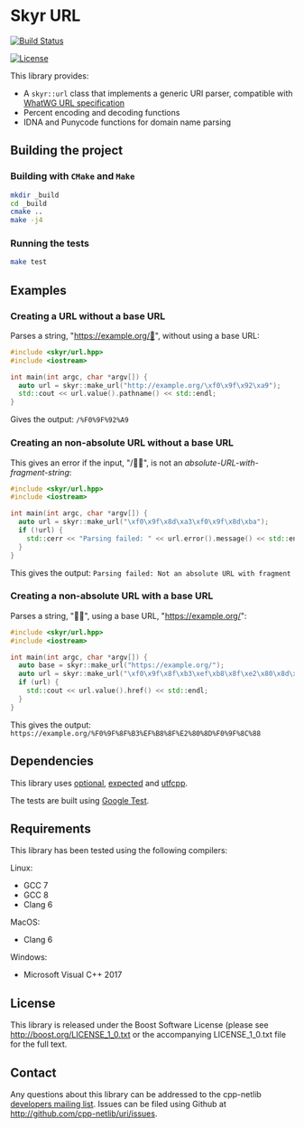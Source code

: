 # Skyr URL

[![Build Status](
    https://travis-ci.org/cpp-netlib/uri.png?branch=master "Build Status")](
    https://travis-ci.org/cpp-netlib/uri)

[![License](
    https://img.shields.io/badge/license-boost-blue.svg "License")](
    https://github.com/cpp-netlib/uri/blob/master/LICENSE_1_0.txt)

This library provides:

* A ``skyr::url`` class that implements a generic URI parser,
  compatible with [WhatWG URL specification](https://url.spec.whatwg.org/#url-class)
* Percent encoding and decoding functions
* IDNA and Punycode functions for domain name parsing

## Building the project

### Building with `CMake` and `Make`

```bash
mkdir _build
cd _build
cmake ..
make -j4
```

### Running the tests

```bash
make test
```

## Examples

### Creating a URL without a base URL

Parses a string, "https://example.org/💩", without using a base URL:

```c++
#include <skyr/url.hpp>
#include <iostream>

int main(int argc, char *argv[]) {
  auto url = skyr::make_url("http://example.org/\xf0\x9f\x92\xa9");
  std::cout << url.value().pathname() << std::endl;
}
```

Gives the output: `/%F0%9F%92%A9`

### Creating an non-absolute URL without a base URL

This gives an error if the input, "/🍣🍺", is not an *absolute-URL-with-fragment-string*:

```c++
#include <skyr/url.hpp>
#include <iostream>

int main(int argc, char *argv[]) {
  auto url = skyr::make_url("\xf0\x9f\x8d\xa3\xf0\x9f\x8d\xba");
  if (!url) {
    std::cerr << "Parsing failed: " << url.error().message() << std::endl;
  }
}
```

This gives the output: `Parsing failed: Not an absolute URL with fragment`

### Creating a non-absolute URL with a base URL

Parses a string, "🏳️‍🌈", using a base URL, "https://example.org/":

```c++
#include <skyr/url.hpp>
#include <iostream>

int main(int argc, char *argv[]) {
  auto base = skyr::make_url("https://example.org/");
  auto url = skyr::make_url("\xf0\x9f\x8f\xb3\xef\xb8\x8f\xe2\x80\x8d\xf0\x9f\x8c\x88", base.value());
  if (url) {
    std::cout << url.value().href() << std::endl;
  }
}
```

This gives the output: `https://example.org/%F0%9F%8F%B3%EF%B8%8F%E2%80%8D%F0%9F%8C%88`

## Dependencies

This library uses [optional](https://github.com/TartanLlama/optional),
[expected](https://github.com/TartanLlama/expected) and [utfcpp](https://github.com/nemtrif/utfcpp).

The tests are built using [Google Test](https://github.com/google/googletest).

## Requirements

This library has been tested using the following compilers:

Linux:

* GCC 7
* GCC 8
* Clang 6

MacOS:

* Clang 6

Windows:

* Microsoft Visual C++ 2017

## License

This library is released under the Boost Software License (please see
http://boost.org/LICENSE_1_0.txt or the accompanying LICENSE_1_0.txt
file for the full text.

## Contact

Any questions about this library can be addressed to the cpp-netlib
[developers mailing list]. Issues can be filed using Github at
http://github.com/cpp-netlib/uri/issues.

[developers mailing list]: cpp-netlib@googlegroups.com
